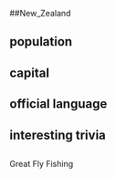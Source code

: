 ##New_Zealand
## population


## capital


## official language


## interesting trivia

##
Great Fly Fishing
